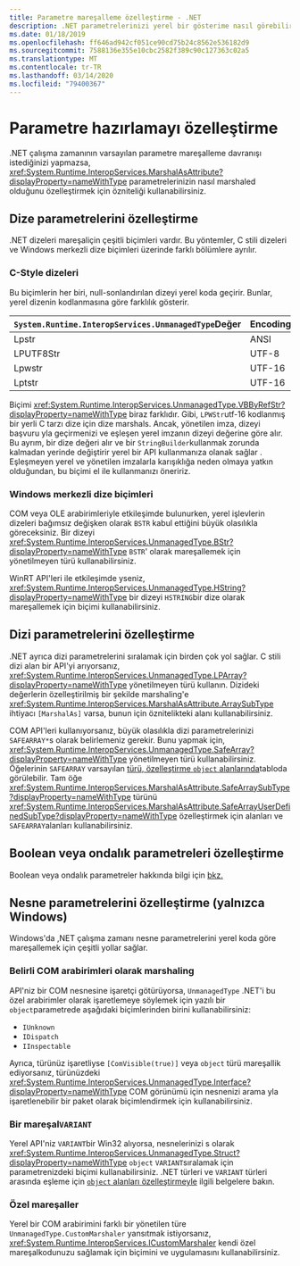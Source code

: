 ```yaml
---
title: Parametre mareşalleme özelleştirme - .NET
description: .NET parametrelerinizi yerel bir gösterime nasıl görebilirsiniz öğrenin.
ms.date: 01/18/2019
ms.openlocfilehash: ff646ad942cf051ce90cd75b24c8562e536182d9
ms.sourcegitcommit: 7588136e355e10cbc2582f389c90c127363c02a5
ms.translationtype: MT
ms.contentlocale: tr-TR
ms.lasthandoff: 03/14/2020
ms.locfileid: "79400367"
---
```

# <a name="customizing-parameter-marshaling"></a>Parametre hazırlamayı özelleştirme

.NET çalışma zamanının varsayılan parametre mareşalleme davranışı istediğinizi yapmazsa, <xref:System.Runtime.InteropServices.MarshalAsAttribute?displayProperty=nameWithType> parametrelerinizin nasıl marshaled olduğunu özelleştirmek için özniteliği kullanabilirsiniz.

## <a name="customizing-string-parameters"></a>Dize parametrelerini özelleştirme

.NET dizeleri mareşaliçin çeşitli biçimleri vardır. Bu yöntemler, C stili dizeleri ve Windows merkezli dize biçimleri üzerinde farklı bölümlere ayrılır.

### <a name="c-style-strings"></a>C-Style dizeleri

Bu biçimlerin her biri, null-sonlandırılan dizeyi yerel koda geçirir. Bunlar, yerel dizenin kodlanmasına göre farklılık gösterir.

| `System.Runtime.InteropServices.UnmanagedType`Değer | Encoding |
|------------------------------------------------------|----------|
| Lpstr | ANSI |
| LPUTF8Str | UTF-8 |
| Lpwstr | UTF-16 |
| Lptstr | UTF-16 |

Biçimi <xref:System.Runtime.InteropServices.UnmanagedType.VBByRefStr?displayProperty=nameWithType> biraz farklıdır. Gibi, `LPWStr`utf-16 kodlanmış bir yerli C tarzı dize için dize marshals. Ancak, yönetilen imza, dizeyi başvuru yla geçirmenizi ve eşleşen yerel imzanın dizeyi değerine göre alır. Bu ayrım, bir dize değeri alır ve bir `StringBuilder`kullanmak zorunda kalmadan yerinde değiştirir yerel bir API kullanmanıza olanak sağlar . Eşleşmeyen yerel ve yönetilen imzalarla karışıklığa neden olmaya yatkın olduğundan, bu biçimi el ile kullanmanızı öneririz.

### <a name="windows-centric-string-formats"></a>Windows merkezli dize biçimleri

COM veya OLE arabirimleriyle etkileşimde bulunurken, yerel işlevlerin dizeleri bağımsız değişken olarak `BSTR` kabul ettiğini büyük olasılıkla göreceksiniz. Bir dizeyi <xref:System.Runtime.InteropServices.UnmanagedType.BStr?displayProperty=nameWithType> `BSTR`' olarak mareşallemek için yönetilmeyen türü kullanabilirsiniz.

WinRT API'leri ile etkileşimde yseniz, <xref:System.Runtime.InteropServices.UnmanagedType.HString?displayProperty=nameWithType> bir dizeyi `HSTRING`bir dize olarak mareşallemek için biçimi kullanabilirsiniz.

## <a name="customizing-array-parameters"></a>Dizi parametrelerini özelleştirme

.NET ayrıca dizi parametrelerini sıralamak için birden çok yol sağlar. C stili dizi alan bir API'yi arıyorsanız, <xref:System.Runtime.InteropServices.UnmanagedType.LPArray?displayProperty=nameWithType> yönetilmeyen türü kullanın. Dizideki değerlerin özelleştirilmiş bir şekilde marshaling'e <xref:System.Runtime.InteropServices.MarshalAsAttribute.ArraySubType> ihtiyacı `[MarshalAs]` varsa, bunun için öznitelikteki alanı kullanabilirsiniz.

COM API'leri kullanıyorsanız, büyük olasılıkla dizi parametrelerinizi `SAFEARRAY*`s olarak belirlemeniz gerekir. Bunu yapmak için, <xref:System.Runtime.InteropServices.UnmanagedType.SafeArray?displayProperty=nameWithType> yönetilmeyen türü kullanabilirsiniz. Öğelerinin `SAFEARRAY` varsayılan [türü, özelleştirme `object` alanlarında](./customize-struct-marshaling.md#marshaling-systemobjects)tabloda görülebilir. Tam öğe <xref:System.Runtime.InteropServices.MarshalAsAttribute.SafeArraySubType?displayProperty=nameWithType> türünü <xref:System.Runtime.InteropServices.MarshalAsAttribute.SafeArrayUserDefinedSubType?displayProperty=nameWithType> özelleştirmek için alanları ve `SAFEARRAY`alanları kullanabilirsiniz.

## <a name="customizing-boolean-or-decimal-parameters"></a>Boolean veya ondalık parametreleri özelleştirme

Boolean veya ondalık parametreler hakkında bilgi için [bkz.](customize-struct-marshaling.md)

## <a name="customizing-object-parameters-windows-only"></a>Nesne parametrelerini özelleştirme (yalnızca Windows)

Windows'da ,NET çalışma zamanı nesne parametrelerini yerel koda göre mareşallemek için çeşitli yollar sağlar.

### <a name="marshaling-as-specific-com-interfaces"></a>Belirli COM arabirimleri olarak marshaling

API'niz bir COM nesnesine işaretçi götürüyorsa, `UnmanagedType` .NET'i bu özel arabirimler olarak işaretlemeye söylemek için yazılı bir `object`parametrede aşağıdaki biçimlerinden birini kullanabilirsiniz:

- `IUnknown`
- `IDispatch`
- `IInspectable`

Ayrıca, türünüz işaretliyse `[ComVisible(true)]` veya `object` türü mareşallik ediyorsanız, türünüzdeki <xref:System.Runtime.InteropServices.UnmanagedType.Interface?displayProperty=nameWithType> COM görünümü için nesnenizi arama yla işaretlenebilir bir paket olarak biçimlendirmek için kullanabilirsiniz.

### <a name="marshaling-to-a-variant"></a>Bir mareşal`VARIANT`

Yerel API'niz `VARIANT`bir Win32 alıyorsa, nesnelerinizi s olarak <xref:System.Runtime.InteropServices.UnmanagedType.Struct?displayProperty=nameWithType> `object` `VARIANT`sıralamak için parametrenizdeki biçimi kullanabilirsiniz. .NET türleri ve `VARIANT` türleri arasında eşleme için [ `object` alanları özelleştirmeyle](customize-struct-marshaling.md#marshaling-systemobjects) ilgili belgelere bakın.

### <a name="custom-marshalers"></a>Özel mareşaller

Yerel bir COM arabirimini farklı bir yönetilen türe `UnmanagedType.CustomMarshaler` yansıtmak istiyorsanız, <xref:System.Runtime.InteropServices.ICustomMarshaler> kendi özel mareşalkodunuzu sağlamak için biçimini ve uygulamasını kullanabilirsiniz.
